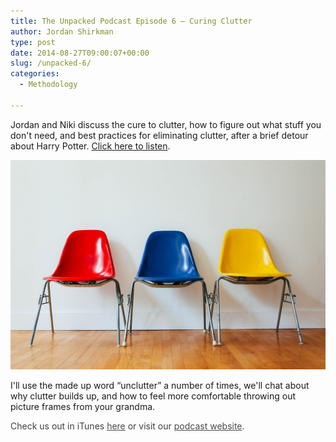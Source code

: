 ```yaml
---
title: The Unpacked Podcast Episode 6 – Curing Clutter
author: Jordan Shirkman
type: post
date: 2014-08-27T09:00:07+00:00
slug: /unpacked-6/
categories:
  - Methodology

---
```

Jordan and Niki discuss the cure to clutter, how to figure out what stuff you don't need, and best practices for eliminating clutter, after a brief detour about Harry Potter. [Click here to listen](http://unpacked.co/6).

[![Image](/static/images/Simple-Chairs.jpeg)](http://unpacked.co/6)

I'll use the made up word &#8220;unclutter&#8221; a number of times, we'll chat about why clutter builds up, and how to feel more comfortable throwing out picture frames from your grandma.

<span style="color: #3a4145;">Check us out in iTunes </span><a style="color: #4a4a4a;" href="https://itunes.apple.com/us/podcast/the-unpacked-podcast/id887182955?mt=2">here</a><span style="color: #3a4145;"> or visit our </span><a style="color: #4a4a4a;" href="http://unpacked.co/4">podcast website</a><span style="color: #3a4145;">.</span>
